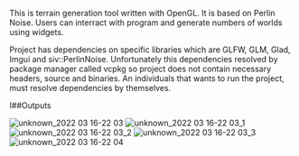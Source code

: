 This is terrain generation tool written with OpenGL. It is based on Perlin Noise. Users can interract with program and generate numbers of worlds using widgets.

Project has dependencies on specific libraries which are GLFW, GLM, Glad, Imgui and siv::PerlinNoise. Unfortunately this dependencies resolved by package manager called vcpkg so project does not contain necessary headers, source and binaries. An individuals that wants to run the project, must resolve dependencies by themselves.

I##Outputs

![unknown_2022 03 16-22 03](https://user-images.githubusercontent.com/80396936/158668273-a30b76ed-3fd3-44de-a9aa-07801cb00136.png)
![unknown_2022 03 16-22 03_1](https://user-images.githubusercontent.com/80396936/158668274-f40e3597-1331-4b70-a9cd-1e7bdda4ab44.png)
![unknown_2022 03 16-22 03_2](https://user-images.githubusercontent.com/80396936/158668276-e0bb3cf6-9243-449a-b3c6-e64e046b08f3.png)
![unknown_2022 03 16-22 03_3](https://user-images.githubusercontent.com/80396936/158668278-7e7f336c-f5ab-40ad-be19-08c7df78587c.png)
![unknown_2022 03 16-22 04](https://user-images.githubusercontent.com/80396936/158668282-ccd381d2-fdc7-4f96-847e-69f592bf2d75.png)
